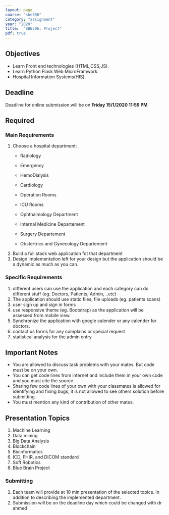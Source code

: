 ```yaml
---
layout: page
course: "sbe306"
category: "assignment"
year: "2020"
title:  "SBE306: Project"
pdf: true
---
```


## Objectives

* Learn Front end technologies (HTML,CSS,JS). 
* Learn Python Flask Web MicroFramwork. 
* Hospital Information Systems(HIS).


## Deadline

Deadline for online submission will be  on  **Friday 15/1/2020 11:59 PM**

## Required

### Main Requirements

1. Choose a hospital department:
    * Radiology
    * Emergency
    * HemoDialysis
    * Cardiology
    * Operation Rooms
    * ICU Rooms
    * Ophthalmology Department
    * Internal Medicine Departement
    * Surgery Departement

    * Obstertrics and Gynecology Departement
2. Build a full stack web application fot that department
3. Design implementation left for your design but the application should be a dynamic as much as you can.

### Specific Requirements

1. different users can use the application and each category can do different stuff (eg. Doctors, Patients, Admin, ..etc)
2. The application should use static files, file uploads (eg. patients scans)
3. user sign up and sign in forms
4. use responsive theme (eg. Bootstrap) as the application will be assessed from mobile view.
5. Synchronize the application with google calender or any calender for doctors.
6. contact us forms for any complains or special request
7. statistical analysis for the admin entry


## Important Notes 
* You are allowed to discuss task problems with your mates. But code must be on your own.
* You can get code lines from internet and include them in your own code and you must cite the source.
* Sharing few code lines of your own with your classmates is allowed for identifying and fixing bugs, it is not allowed to see others solution before submitting.
* You must mention any kind of contribution of other mates.

## Presentation Topics
1. Machine Learning
2. Data mining
3. Big Data Analysis
4. Blockchain
5. Bioinformatics
6. ICD, FHIR, and DICOM standard
7. Soft Robotics
8. Blue Brain Project

### Submitting

1. Each team will provide at 10 min presentation of the selected topics. In addition to describing the implemented department.
2. Submission will be on the deadline day which could be changed with dr ahmed 